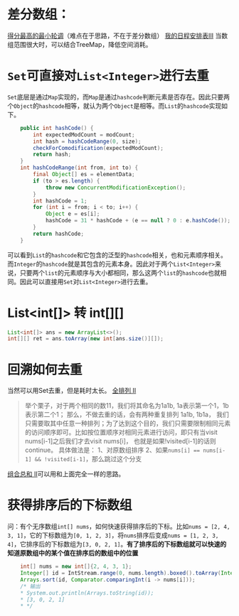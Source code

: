 # 差分数组：
[得分最高的最小轮调](https://leetcode-cn.com/problems/smallest-rotation-with-highest-score/)（难点在于思路，不在于差分数组）
[我的日程安排表III](https://leetcode-cn.com/problems/my-calendar-iii/)
当数组范围很大时，可以结合TreeMap，降低空间消耗。


# `Set`可直接对`List<Integer>`进行去重
`Set`底层是通过`Map`实现的，而`Map`是通过`hashcode`判断元素是否存在。因此只要两个`Object`的`hashcode`相等，就认为两个`Object`是相等。而`List`的`hashcode`实现如下。
```java
    public int hashCode() {
        int expectedModCount = modCount;
        int hash = hashCodeRange(0, size);
        checkForComodification(expectedModCount);
        return hash;
    }
    int hashCodeRange(int from, int to) {
        final Object[] es = elementData;
        if (to > es.length) {
            throw new ConcurrentModificationException();
        }
        int hashCode = 1;
        for (int i = from; i < to; i++) {
            Object e = es[i];
            hashCode = 31 * hashCode + (e == null ? 0 : e.hashCode());
        }
        return hashCode;
    }
```
可以看到`List`的`hashcode`和它包含的泛型的`hashcode`相关，也和元素顺序相关。而`Integer`的`hashcode`就是其包含的元素本身。因此对于两个`List<Integer>`来说，只要两个`list`的元素顺序与大小都相同，那么这两个`list`的`hashcode`也就相同。因此可以直接用`Set`对`List<Integer>`进行去重。


# List<int[]> 转 int[][]
```java
List<int[]> ans = new ArrayList<>();
int[][] ret = ans.toArray(new int[ans.size()][]);
```

# 回溯如何去重
当然可以用Set去重，但是耗时太长。
[全排列 II](https://leetcode.cn/problems/permutations-ii/)
> 举个栗子，对于两个相同的数11，我们将其命名为1a1b, 1a表示第一个1，1b表示第二个1； 那么，不做去重的话，会有两种重复排列 1a1b, 1b1a， 我们只需要取其中任意一种排列；为了达到这个目的，我们只需要限制相同元素的访问顺序即可。比如按位置顺序对相同元素进行访问，即只有当visit nums[i-1]之后我们才去visit nums[i]， 也就是如果!visited[i-1]的话则continue。
> 具体做法是：
> 1、对原数组排序
> 2、如果`nums[i] == nums[i-1] && !visited[i-1]`，那么跳过这个分支

[组合总和 II](https://leetcode.cn/problems/combination-sum-ii/?envType=study-plan&id=suan-fa-ji-chu)可以用和上面完全一样的思路。

# 获得排序后的下标数组
问：有个无序数组`int[] nums`，如何快速获得排序后的下标。比如`nums = [2, 4, 3, 1]`，它的下标数组为`[0, 1, 2, 3]`，将`nums`排序后变成`nums = [1, 2, 3, 4]`，它排序后的下标数组为`[3, 0, 2, 1]`。**有了排序后的下标数组就可以快速的知道原数组中的某个值在排序后的数组中的位置**

```java
    int[] nums = new int[]{2, 4, 3, 1};
    Integer[] id = IntStream.range(0, nums.length).boxed().toArray(Integer[]::new);
    Arrays.sort(id, Comparator.comparingInt(i -> nums[i]));
    /* 输出
    * System.out.println(Arrays.toString(id));
    * [3, 0, 2, 1]
    * */
```